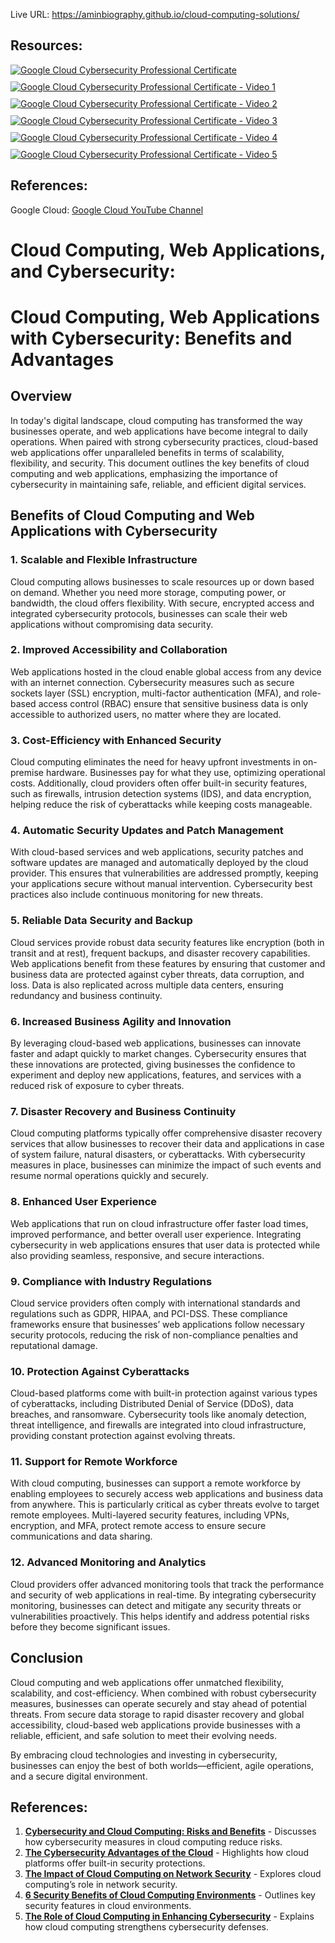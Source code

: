Live URL: https://aminbiography.github.io/cloud-computing-solutions/

## Resources:

  <div style="display: flex; flex-wrap: wrap; gap: 10px;">
  <a href="https://youtu.be/T5CcoAXeVko">
    <img src="https://img.youtube.com/vi/T5CcoAXeVko/0.jpg" alt="Google Cloud Cybersecurity Professional Certificate">
  </a>
  
  <a href="https://youtu.be/SoBsBCBP_z4?si=Fn5-YmKHR8NH1mDA">
    <img src="https://img.youtube.com/vi/SoBsBCBP_z4/0.jpg" alt="Google Cloud Cybersecurity Professional Certificate - Video 1">
  </a>
  
  <a href="https://youtu.be/kfH5CxRar8w?si=8gfN1EzBpAlGvvmx">
    <img src="https://img.youtube.com/vi/kfH5CxRar8w/0.jpg" alt="Google Cloud Cybersecurity Professional Certificate - Video 2">
  </a>

  <a href="https://youtu.be/gNy7CcJh2BU?si=Wu-TDmsUroljRXUG">
    <img src="https://img.youtube.com/vi/gNy7CcJh2BU/0.jpg" alt="Google Cloud Cybersecurity Professional Certificate - Video 3">
  </a>
  
  <a href="https://youtu.be/_WrQrCj-TuU?si=EfL7jGROoJzxPxJz">
    <img src="https://img.youtube.com/vi/_WrQrCj-TuU/0.jpg" alt="Google Cloud Cybersecurity Professional Certificate - Video 4">
  </a>

  <a href="https://youtu.be/kgMNm5_i3Zk?si=eGXESMyi9Pd1eCBX">
    <img src="https://img.youtube.com/vi/kgMNm5_i3Zk/0.jpg" alt="Google Cloud Cybersecurity Professional Certificate - Video 5">
  </a>
</div>

## References:

Google Cloud:  [Google Cloud YouTube Channel](https://www.youtube.com/@googlecloud)


<h1>Cloud Computing, Web Applications, and Cybersecurity:</h1>

# Cloud Computing, Web Applications with Cybersecurity: Benefits and Advantages

## Overview

In today's digital landscape, cloud computing has transformed the way businesses operate, and web applications have become integral to daily operations. When paired with strong cybersecurity practices, cloud-based web applications offer unparalleled benefits in terms of scalability, flexibility, and security. This document outlines the key benefits of cloud computing and web applications, emphasizing the importance of cybersecurity in maintaining safe, reliable, and efficient digital services.

## Benefits of Cloud Computing and Web Applications with Cybersecurity

### 1. **Scalable and Flexible Infrastructure**
Cloud computing allows businesses to scale resources up or down based on demand. Whether you need more storage, computing power, or bandwidth, the cloud offers flexibility. With secure, encrypted access and integrated cybersecurity protocols, businesses can scale their web applications without compromising data security.

### 2. **Improved Accessibility and Collaboration**
Web applications hosted in the cloud enable global access from any device with an internet connection. Cybersecurity measures such as secure sockets layer (SSL) encryption, multi-factor authentication (MFA), and role-based access control (RBAC) ensure that sensitive business data is only accessible to authorized users, no matter where they are located.

### 3. **Cost-Efficiency with Enhanced Security**
Cloud computing eliminates the need for heavy upfront investments in on-premise hardware. Businesses pay for what they use, optimizing operational costs. Additionally, cloud providers often offer built-in security features, such as firewalls, intrusion detection systems (IDS), and data encryption, helping reduce the risk of cyberattacks while keeping costs manageable.

### 4. **Automatic Security Updates and Patch Management**
With cloud-based services and web applications, security patches and software updates are managed and automatically deployed by the cloud provider. This ensures that vulnerabilities are addressed promptly, keeping your applications secure without manual intervention. Cybersecurity best practices also include continuous monitoring for new threats.

### 5. **Reliable Data Security and Backup**
Cloud services provide robust data security features like encryption (both in transit and at rest), frequent backups, and disaster recovery capabilities. Web applications benefit from these features by ensuring that customer and business data are protected against cyber threats, data corruption, and loss. Data is also replicated across multiple data centers, ensuring redundancy and business continuity.

### 6. **Increased Business Agility and Innovation**
By leveraging cloud-based web applications, businesses can innovate faster and adapt quickly to market changes. Cybersecurity ensures that these innovations are protected, giving businesses the confidence to experiment and deploy new applications, features, and services with a reduced risk of exposure to cyber threats.

### 7. **Disaster Recovery and Business Continuity**
Cloud computing platforms typically offer comprehensive disaster recovery services that allow businesses to recover their data and applications in case of system failure, natural disasters, or cyberattacks. With cybersecurity measures in place, businesses can minimize the impact of such events and resume normal operations quickly and securely.

### 8. **Enhanced User Experience**
Web applications that run on cloud infrastructure offer faster load times, improved performance, and better overall user experience. Integrating cybersecurity in web applications ensures that user data is protected while also providing seamless, responsive, and secure interactions.

### 9. **Compliance with Industry Regulations**
Cloud service providers often comply with international standards and regulations such as GDPR, HIPAA, and PCI-DSS. These compliance frameworks ensure that businesses’ web applications follow necessary security protocols, reducing the risk of non-compliance penalties and reputational damage.

### 10. **Protection Against Cyberattacks**
Cloud-based platforms come with built-in protection against various types of cyberattacks, including Distributed Denial of Service (DDoS), data breaches, and ransomware. Cybersecurity tools like anomaly detection, threat intelligence, and firewalls are integrated into cloud infrastructure, providing constant protection against evolving threats.

### 11. **Support for Remote Workforce**
With cloud computing, businesses can support a remote workforce by enabling employees to securely access web applications and business data from anywhere. This is particularly critical as cyber threats evolve to target remote employees. Multi-layered security features, including VPNs, encryption, and MFA, protect remote access to ensure secure communications and data sharing.

### 12. **Advanced Monitoring and Analytics**
Cloud providers offer advanced monitoring tools that track the performance and security of web applications in real-time. By integrating cybersecurity monitoring, businesses can detect and mitigate any security threats or vulnerabilities proactively. This helps identify and address potential risks before they become significant issues.

## Conclusion

Cloud computing and web applications offer unmatched flexibility, scalability, and cost-efficiency. When combined with robust cybersecurity measures, businesses can operate securely and stay ahead of potential threats. From secure data storage to rapid disaster recovery and global accessibility, cloud-based web applications provide businesses with a reliable, efficient, and safe solution to meet their evolving needs.

By embracing cloud technologies and investing in cybersecurity, businesses can enjoy the best of both worlds—efficient, agile operations, and a secure digital environment.

## References:

1. **[Cybersecurity and Cloud Computing: Risks and Benefits](https://rewind.com/blog/cybersecurity-and-cloud-computing-risks-and-benefits/)** - Discusses how cybersecurity measures in cloud computing reduce risks.
2. **[The Cybersecurity Advantages of the Cloud](https://www.forbes.com/sites/sap/2023/04/03/the-cybersecurity-advantages-of-the-cloud/)** - Highlights how cloud platforms offer built-in security protections.
3. **[The Impact of Cloud Computing on Network Security](https://mrinetwork.com/hiring-talent-strategy/the-impact-of-cloud-computing-on-network-security/)** - Explores cloud computing’s role in network security.
4. **[6 Security Benefits of Cloud Computing Environments](https://www.redhat.com/en/resources/six-ways-cloud-security-checklist)** - Outlines key security features in cloud environments.
5. **[The Role of Cloud Computing in Enhancing Cybersecurity](https://www.ironhack.com/us/blog/the-role-of-cloud-computing-in-cybersecurity)** - Explains how cloud computing strengthens cybersecurity defenses.




 

                
         

